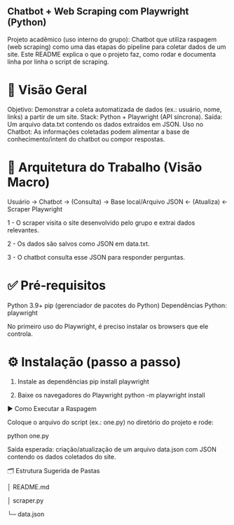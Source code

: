 ## Chatbot + Web Scraping com Playwright (Python)

Projeto acadêmico (uso interno do grupo): Chatbot que utiliza raspagem (web scraping) como uma das etapas do pipeline para coletar dados de um site. Este README explica o que o projeto faz, como rodar e documenta linha por linha o script de scraping.

# 🔎 Visão Geral

Objetivo: Demonstrar a coleta automatizada de dados (ex.: usuário, nome, links) a partir de um site.
Stack: Python + Playwright (API síncrona).
Saída: Um arquivo data.txt contendo os dados extraídos em JSON.
Uso no Chatbot: As informações coletadas podem alimentar a base de conhecimento/intent do chatbot ou compor respostas.

# 🧩 Arquitetura do Trabalho (Visão Macro)
Usuário → Chatbot → (Consulta) → Base local/Arquivo JSON ← (Atualiza) ← Scraper Playwright

1 - O scraper visita o site desenvolvido pelo grupo e extrai dados relevantes.

2 - Os dados são salvos como JSON em data.txt.

3 - O chatbot consulta esse JSON para responder perguntas.

# ✅ Pré‑requisitos

Python 3.9+
pip (gerenciador de pacotes do Python)
Dependências Python:
    playwright

No primeiro uso do Playwright, é preciso instalar os browsers que ele controla.

# ⚙️ Instalação (passo a passo)

1) Instale as dependências
pip install playwright

2) Baixe os navegadores do Playwright
python -m playwright install

▶️ Como Executar a Raspagem

Coloque o arquivo do script (ex.: one.py) no diretório do projeto e rode:

python one.py

Saída esperada: criação/atualização de um arquivo data.json com JSON contendo os dados coletados do site.

🗂️ Estrutura Sugerida de Pastas

│  README.md

│  scraper.py         

└─ data.json
